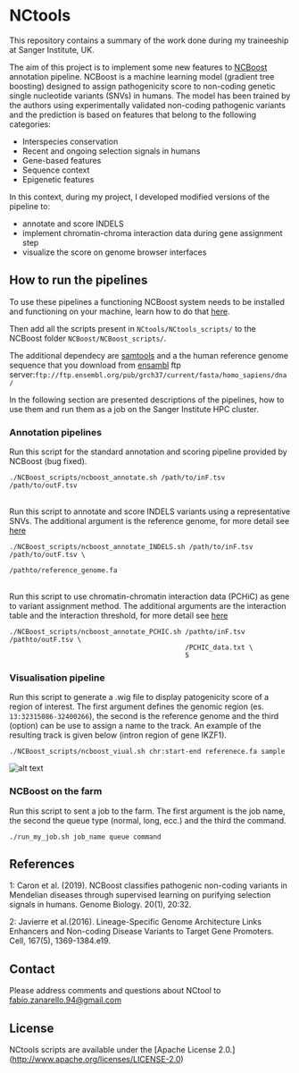 # NCtools


This repository contains a summary of the work done during my traineeship at Sanger Institute, UK.

The aim of this project is to implement some new features to [NCBoost](https://github.com/RausellLab/NCBoost) annotation pipeline. NCBoost is a machine learning model (gradient tree boosting) designed to assign pathogenicity score to non-coding genetic single nucleotide variants (SNVs) in humans. The model has been trained by the authors using experimentally validated non-coding pathogenic variants and the prediction is based on features that belong to the following categories:

+ Interspecies conservation
+ Recent and ongoing selection signals in humans
+ Gene-based features
+ Sequence context
+ Epigenetic features

In this context, during my project, I developed modified versions of the pipeline to:

+ annotate and score INDELS
+ implement chromatin-chroma interaction data during gene assignment step
+ visualize the score on genome browser interfaces

## How to run the pipelines

To use these pipelines a functioning NCBoost system needs to be installed and functioning on your machine, learn how to do that [here](https://github.com/RausellLab/NCBoost).

Then add all the scripts present in `NCtools/NCtools_scripts/` to the NCBoost folder `NCBoost/NCBoost_scripts/`.

The additional dependecy are [samtools](http://www.htslib.org/doc/samtools.html) and a the human reference genome sequence that you download from [ensambl](https://grch37.ensembl.org/index.html) ftp server:`ftp://ftp.ensembl.org/pub/grch37/current/fasta/homo_sapiens/dna/`


In the following section are presented descriptions of the pipelines, how to use them and run them as a job on the Sanger Institute HPC cluster.


### Annotation pipelines

Run this script for the standard annotation and scoring pipeline provided by NCBoost (bug fixed).
```
./NCBoost_scripts/ncboost_annotate.sh /path/to/inF.tsv /path/to/outF.tsv
```

\
Run this script to annotate and score INDELS variants using a representative SNVs.
The additional argument is the reference genome, for more detail see [here](https://github.com/apollo994/NCtools/tree/master/NCtool_scripts)
```
./NCBoost_scripts/ncboost_annotate_INDELS.sh /path/to/inF.tsv /path/to/outF.tsv \
                                             /pathto/reference_genome.fa
```

\
Run this script to use chromatin-chromatin interaction data (PCHiC) as gene to variant assignment method.
The additional arguments are the interaction table and the interaction threshold, for more detail see [here](https://github.com/apollo994/NCtools/tree/master/NCtool_scripts)
```
./NCBoost_scripts/ncboost_annotate_PCHIC.sh /pathto/inF.tsv /pathto/outF.tsv \
                                            /PCHIC_data.txt \
                                            5
```


### Visualisation pipeline

Run this script to generate a .wig file to display patogenicity score of a region of interest.
The first argument defines the genomic region (es. `13:32315086-32400266`), the second is the reference genome and the third (option) can be use to assign a name to the track.
An example of the resulting track is given below (intron region of gene IKZF1). 

```
./NCBoost_scripts/ncboost_viual.sh chr:start-end referenece.fa sample
```
![alt text](https://github.com/apollo994/NCtools/blob/master/pathogenicity_track_example.png)


### NCBoost on the farm

Run this script to sent a job to the farm. The first argument is the job name, the second the queue type (normal, long, ecc.) and the third the command.

```
./run_my_job.sh job_name queue command
```

  
## References

1: Caron et al. (2019). NCBoost classifies pathogenic non-coding variants in Mendelian diseases through supervised learning on purifying selection signals in humans. Genome Biology. 20(1), 20:32.

2: Javierre et al.(2016). Lineage-Specific Genome Architecture Links Enhancers and Non-coding Disease Variants to Target Gene Promoters. Cell, 167(5), 1369-1384.e19.

## Contact

Please address comments and questions about NCtool to fabio.zanarello.94@gmail.com

## License

NCtools scripts are available under the [Apache License 2.0.] (http://www.apache.org/licenses/LICENSE-2.0)
